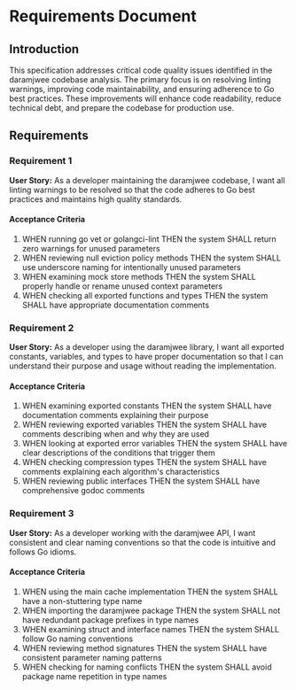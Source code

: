 # Requirements Document

## Introduction

This specification addresses critical code quality issues identified in the daramjwee codebase analysis. The primary focus is on resolving linting warnings, improving code maintainability, and ensuring adherence to Go best practices. These improvements will enhance code readability, reduce technical debt, and prepare the codebase for production use.

## Requirements

### Requirement 1

**User Story:** As a developer maintaining the daramjwee codebase, I want all linting warnings to be resolved so that the code adheres to Go best practices and maintains high quality standards.

#### Acceptance Criteria

1. WHEN running go vet or golangci-lint THEN the system SHALL return zero warnings for unused parameters
2. WHEN reviewing null eviction policy methods THEN the system SHALL use underscore naming for intentionally unused parameters
3. WHEN examining mock store methods THEN the system SHALL properly handle or rename unused context parameters
4. WHEN checking all exported functions and types THEN the system SHALL have appropriate documentation comments

### Requirement 2

**User Story:** As a developer using the daramjwee library, I want all exported constants, variables, and types to have proper documentation so that I can understand their purpose and usage without reading the implementation.

#### Acceptance Criteria

1. WHEN examining exported constants THEN the system SHALL have documentation comments explaining their purpose
2. WHEN reviewing exported variables THEN the system SHALL have comments describing when and why they are used
3. WHEN looking at exported error variables THEN the system SHALL have clear descriptions of the conditions that trigger them
4. WHEN checking compression types THEN the system SHALL have comments explaining each algorithm's characteristics
5. WHEN reviewing public interfaces THEN the system SHALL have comprehensive godoc comments

### Requirement 3

**User Story:** As a developer working with the daramjwee API, I want consistent and clear naming conventions so that the code is intuitive and follows Go idioms.

#### Acceptance Criteria

1. WHEN using the main cache implementation THEN the system SHALL have a non-stuttering type name
2. WHEN importing the daramjwee package THEN the system SHALL not have redundant package prefixes in type names
3. WHEN examining struct and interface names THEN the system SHALL follow Go naming conventions
4. WHEN reviewing method signatures THEN the system SHALL have consistent parameter naming patterns
5. WHEN checking for naming conflicts THEN the system SHALL avoid package name repetition in type names